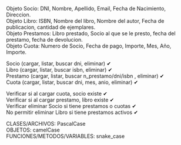 Objeto Socio: DNI, Nombre, Apellido, Email, Fecha de Nacimiento, Direccion. <br>
Objeto Libro: ISBN, Nombre del libro, Nombre del autor, Fecha de publicacion, cantidad de ejemplares. <br>
Objeto Prestamos: Libro prestado, Socio al que se le presto, fecha del prestamo, fecha de devolucion. <br>
Objeto Cuota: Numero de Socio, Fecha de pago, Importe, Mes, Año, Importe. <br>

Socio (cargar, listar, buscar dni, eliminar) ✔ <br>
Libro (cargar, listar, buscar isbn, eliminar) ✔ <br>
Prestamo (cargar, listar, buscar n_prestamo/dni/isbn , eliminar) ✔ <br>
Cuota (cargar, listar, buscar dni, mes, anio, eliminar) ✔ <br>

Verificar si al cargar cuota, socio existe ✔ <br>
Verificar si al cargar prestamo, libro existe ✔ <br>
Verificar eliminar Socio si tiene prestamos o cuotas ✔ <br>
No permitir eliminar Libro si tiene prestamos activos ✔ <br> 

CLASES/ARCHIVOS: PascalCase <br>
OBJETOS: camelCase <br>
FUNCIONES/METODOS/VARIABLES: snake_case <br>
